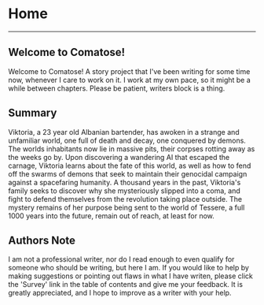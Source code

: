 # Home

---

## Welcome to Comatose!

Welcome to Comatose! A story project that I've been writing for some time now, whenever I care to work on it. I work at my own pace, so it might be a while between chapters. Please be patient, writers block is a thing.

## Summary

Viktoria, a 23 year old Albanian bartender, has awoken in a strange and unfamiliar world, one full of death and decay, one conquered by demons. The worlds inhabitants now lie in massive pits, their corpses rotting away as the weeks go by. Upon discovering a wandering AI that escaped the carnage, Viktoria learns about the fate of this world, as well as how to fend off the swarms of demons that seek to maintain their genocidal campaign against a spacefaring humanity. A thousand years in the past, Viktoria's family seeks to discover why she mysteriously slipped into a coma, and fight to defend themselves from the revolution taking place outside. The mystery remains of her purpose being sent to the world of Tessere, a full 1000 years into the future, remain out of reach, at least for now.

## Authors Note

I am not a professional writer, nor do I read enough to even qualify for someone who should be writing, but here I am. If you would like to help by making suggestions or pointing out flaws in what I have writen, please click the 'Survey' link in the table of contents and give me your feedback. It is greatly appreciated, and I hope to improve as a writer with your help.